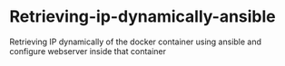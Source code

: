 # Retrieving-ip-dynamically-ansible
Retrieving IP dynamically of the docker container using ansible and configure webserver inside that container 
